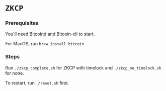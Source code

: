 # `ZKCP`

### Prerequisites

You'll need Bitcoind and Bitcoin-cli to start.

For MacOS, run `brew install bitcoin`

### Steps

Run `./zkcp_complete.sh` for ZKCP with timelock and `./zkcp_no_timelock.sh` for none.

To restart, run `./reset.sh` first.